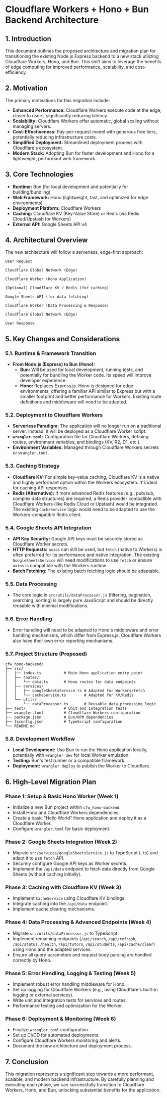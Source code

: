 # Cloudflare Workers + Hono + Bun Backend Architecture

## 1. Introduction

This document outlines the proposed architecture and migration plan for transitioning the existing Node.js Express backend to a new stack utilizing Cloudflare Workers, Hono, and Bun. This shift aims to leverage the benefits of edge computing for improved performance, scalability, and cost-efficiency.

## 2. Motivation

The primary motivations for this migration include:

*   **Enhanced Performance:** Cloudflare Workers execute code at the edge, closer to users, significantly reducing latency.
*   **Scalability:** Cloudflare Workers offer automatic, global scaling without managing servers.
*   **Cost-Effectiveness:** Pay-per-request model with generous free tiers, potentially reducing infrastructure costs.
*   **Simplified Deployment:** Streamlined deployment process with Cloudflare's ecosystem.
*   **Modern Stack:** Adopting Bun for faster development and Hono for a lightweight, performant web framework.

## 3. Core Technologies

*   **Runtime:** Bun (for local development and potentially for building/bundling)
*   **Web Framework:** Hono (lightweight, fast, and optimized for edge environments)
*   **Deployment Platform:** Cloudflare Workers
*   **Caching:** Cloudflare KV (Key-Value Store) or Redis (via Redis Cloud/Upstash for Workers)
*   **External API:** Google Sheets API v4

## 4. Architectural Overview

The new architecture will follow a serverless, edge-first approach:

```
User Request
      ↓
Cloudflare Global Network (Edge)
      ↓
Cloudflare Worker (Hono Application)
      ↓
[Optional] Cloudflare KV / Redis (for caching)
      ↓
Google Sheets API (for data fetching)
      ↓
Cloudflare Worker (Data Processing & Response)
      ↓
Cloudflare Global Network (Edge)
      ↓
User Response
```

## 5. Key Changes and Considerations

### 5.1. Runtime & Framework Transition

*   **From Node.js (Express) to Bun (Hono):**
    *   **Bun:** Will be used for local development, running tests, and potentially for bundling the Worker code. Its speed will improve developer experience.
    *   **Hono:** Replaces Express.js. Hono is designed for edge environments, offering a familiar API similar to Express but with a smaller footprint and better performance for Workers. Existing route definitions and middleware will need to be adapted.

### 5.2. Deployment to Cloudflare Workers

*   **Serverless Paradigm:** The application will no longer run on a traditional server. Instead, it will be deployed as a Cloudflare Worker script.
*   **`wrangler.toml`:** Configuration file for Cloudflare Workers, defining routes, environment variables, and bindings (KV, R2, D1, etc.).
*   **Environment Variables:** Managed through Cloudflare Workers secrets or `wrangler.toml`.

### 5.3. Caching Strategy

*   **Cloudflare KV:** For simple key-value caching, Cloudflare KV is a native and highly performant option within the Workers ecosystem. It's ideal for caching API responses.
*   **Redis (Alternative):** If more advanced Redis features (e.g., pub/sub, complex data structures) are required, a Redis provider compatible with Cloudflare Workers (like Redis Cloud or Upstash) would be integrated. The existing `CacheService` logic would need to be adapted to use the Workers-compatible Redis client.

### 5.4. Google Sheets API Integration

*   **API Key Security:** Google API keys must be securely stored as Cloudflare Worker secrets.
*   **HTTP Requests:** `axios` can still be used, but `fetch` (native to Workers) is often preferred for its performance and native integration. The existing `GoogleSheetsService` will need modifications to use `fetch` or ensure `axios` is compatible with the Workers runtime.
*   **Batch Fetching:** The existing batch fetching logic should be adaptable.

### 5.5. Data Processing

*   The core logic in `src/utils/dataProcessor.js` (filtering, pagination, searching, sorting) is largely pure JavaScript and should be directly reusable with minimal modifications.

### 5.6. Error Handling

*   Error handling will need to be adapted to Hono's middleware and error handling mechanisms, which differ from Express.js. Cloudflare Workers also have their own error reporting mechanisms.

### 5.7. Project Structure (Proposed)

```
cfw_hono-backend/
├── src/
│   ├── index.ts          # Main Hono application entry point
│   ├── routes/
│   │   └── data.ts       # Hono routes for data endpoints
│   ├── services/
│   │   ├── googleSheetsService.ts # Adapted for Workers/fetch
│   │   └── cacheService.ts        # Adapted for KV/Redis
│   └── utils/
│       └── dataProcessor.ts       # Reusable data processing logic
├── test/                 # Unit and integration tests
├── wrangler.toml         # Cloudflare Workers configuration
├── package.json          # Bun/NPM dependencies
├── tsconfig.json         # TypeScript configuration
└── README.md
```

### 5.8. Development Workflow

*   **Local Development:** Use Bun to run the Hono application locally, potentially with `wrangler dev` for local Worker emulation.
*   **Testing:** Bun's test runner or a compatible framework.
*   **Deployment:** `wrangler deploy` to publish the Worker to Cloudflare.

## 6. High-Level Migration Plan

### Phase 1: Setup & Basic Hono Worker (Week 1)

*   Initialize a new Bun project within `cfw_hono-backend`.
*   Install Hono and Cloudflare Workers dependencies.
*   Create a basic "Hello World" Hono application and deploy it as a Cloudflare Worker.
*   Configure `wrangler.toml` for basic deployment.

### Phase 2: Google Sheets Integration (Week 2)

*   Migrate `src/services/googleSheetsService.js` to TypeScript (`.ts`) and adapt it to use `fetch` API.
*   Securely configure Google API keys as Worker secrets.
*   Implement the `/api/data` endpoint to fetch data directly from Google Sheets (without caching initially).

### Phase 3: Caching with Cloudflare KV (Week 3)

*   Implement `CacheService` using Cloudflare KV bindings.
*   Integrate caching into the `/api/data` endpoint.
*   Implement cache clearing mechanisms.

### Phase 4: Data Processing & Advanced Endpoints (Week 4)

*   Migrate `src/utils/dataProcessor.js` to TypeScript.
*   Implement remaining endpoints (`/api/search`, `/api/refresh`, `/api/status`, `/health`, `/api/tutors`, `/api/students`, `/api/cache/clear`) using Hono and the adapted services.
*   Ensure all query parameters and request body parsing are handled correctly by Hono.

### Phase 5: Error Handling, Logging & Testing (Week 5)

*   Implement robust error handling middleware for Hono.
*   Set up logging for Cloudflare Workers (e.g., using Cloudflare's built-in logging or external services).
*   Write unit and integration tests for services and routes.
*   Performance testing and optimization for the Worker.

### Phase 6: Deployment & Monitoring (Week 6)

*   Finalize `wrangler.toml` configuration.
*   Set up CI/CD for automated deployments.
*   Configure Cloudflare Workers monitoring and alerts.
*   Document the new architecture and deployment process.

## 7. Conclusion

This migration represents a significant step towards a more performant, scalable, and modern backend infrastructure. By carefully planning and executing each phase, we can successfully transition to Cloudflare Workers, Hono, and Bun, unlocking substantial benefits for the application.
